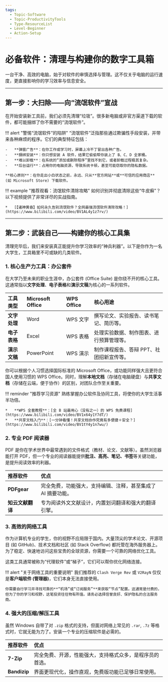 ```yaml
---
tags:
  - Topic-Software
  - Topic-ProductivityTools
  - Type-ResourceList
  - Level-Beginner
  - Action-Setup
---
```


# 必备软件：清理与构建你的数字工具箱

一台干净、高效的电脑，始于对软件的审慎选择与管理。这不仅关乎电脑的运行速度，更直接影响你的学习效率与信息安全。

---

## 第一步：大扫除——向“流氓软件”宣战

在开始安装新工具前，我们必须先清理“垃圾”。很多新电脑或非官方渠道下载的软件，都可能捆绑了你不需要的“流氓软件”。

!!! alert "警惕“流氓软件”的陷阱"
    “流氓软件”泛指那些通过欺骗性手段安装，并带来各种麻烦的程序。它们的典型特征包括：

    -   **弹窗广告**：在你工作或学习时，屏幕上冷不丁冒出各种广告。
    -   **捆绑安装**：你只想安装 A 软件，结果它偷偷帮你装上了 B、C、D 全家桶。
    -   **难以卸载**：在系统的“添加或删除程序”里找不到它，或者卸载过程极其复杂。
    -   **后台运行**：占用你的电脑资源，导致系统卡顿，甚至可能窃取你的隐私数据。

    **核心原则**：在你走出小白状态之前，永远、只从**官方网站**或**可信的应用商店** (如 Microsoft Store) 下载软件。

!!! example "推荐观看：流氓软件清除攻略"
    如何识别并彻底清除这些“牛皮癣”？以下视频提供了非常详尽的实战指南。

    *   [【诸神黄昏】如何永久告别流氓软件？全网最强流氓软件清除攻略！](https://www.bilibili.com/video/BV1AL4y1z7rv/)

---

## 第二步：武装自己——构建你的核心工具集

清理完毕后，我们来安装真正能提升你学习效率的“神兵利器”。以下是你作为一名大学生，工具箱里不可或缺的几类软件。

### 1. 核心生产力工具：办公套件

在大学乃至未来的职业生涯中，办公套件 (Office Suite) 是你绕不开的核心工具。这通常指以**文字处理**、**电子表格**和**演示文稿**为核心的一系列软件。

| 工具类型 | Microsoft Office | WPS Office | 核心用途 |
| :--- | :--- | :--- | :--- |
| **文字处理** | Word | WPS 文字 | 撰写论文、实验报告、读书笔记、简历等。 |
| **电子表格** | Excel | WPS 表格 | 处理实验数据、制作图表、进行预算管理等。 |
| **演示文稿** | PowerPoint | WPS 演示 | 制作课程报告、答辩 PPT、社团招新宣传等。 |

你可以根据个人习惯选择国际标准的 Microsoft Office，或功能同样强大且更符合国人使用习惯的 WPS Office。同时，理解**本地文档**（存储在电脑硬盘）与**共享文档**（存储在云端，便于协作）的区别，对团队合作至关重要。

!!! reminder "推荐学习资源"
    熟练掌握办公软件及协同工具，将使你的大学生活事半功倍。

    *   **WPS 全套教程**：[全 B 站最用心（没有之一）的 WPS 免费课程](https://www.bilibili.com/video/BV1x64y1Y7dT/)
    *   **共享文档入门**：[一分钟看懂！共享文档协作究竟有多便捷＋安全？](https://www.bilibili.com/video/BV1tY4y1n7wu/)

### 2. 专业 PDF 阅读器

PDF 是你在学术世界中最常遇到的文件格式（教材、论文、文献等）。虽然浏览器能打开 PDF，但一个专业的阅读器能提供**批注、高亮、笔记、书签**等关键功能，是提升阅读效率的利器。

| 推荐软件 | 优点 |
| :--- | :--- |
| **PDFgear** | 完全免费，功能强大，支持编辑、注释，甚至集成了 AI 摘要功能。 |
| **知云文献翻译** | 专为阅读外文文献设计，内置划词翻译和强大的翻译引擎。 |

### 3. 高效的网络工具

作为计算机专业的学生，你的视野不应局限于国内。大量顶尖的学术论文、开源项目 (如 GitHub)、技术文档和社区 (如 Stack Overflow) 都托管在海外服务器上。为了稳定、快速地访问这些宝贵的全球资源，你需要一个可靠的网络优化工具。

这类工具通常被称为“代理软件”或“梯子”，它们可以帮你优化网络连接。

!!! alert "关于网络工具的重要说明"
    我们推荐的 `Clash Verge Rev` 或 `V2RayN` 仅仅是**客户端软件 (管理器)**，它们本身无法直接使用。

    你需要自行学习并寻找可靠的**“机场”或“订阅服务”**来获取“节点”配置。这通常是付费的，但为了你的学习和视野，这笔投资往往物有所值。请务必选择信誉良好、保护隐私的合法服务商。

### 4. 强大的压缩/解压工具

虽然 Windows 自带了对 `.zip` 格式的支持，但面对网络上常见的 `.rar`, `.7z` 等格式时，它就无能为力了。安装一个专业的压缩软件是必需的。

| 推荐软件 | 优点 |
| :--- | :--- |
| **7-Zip** | 完全免费、开源，性能强大，支持格式众多，是程序员的首选。 |
| **Bandizip** | 界面更现代化，操作直观，免费版功能已足够日常使用。 |
